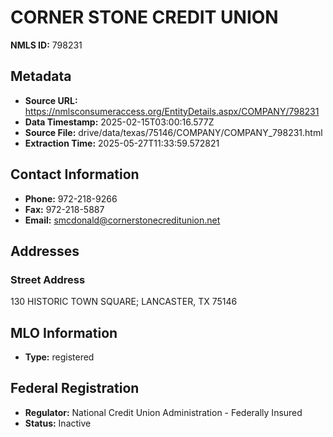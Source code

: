 # CORNER STONE CREDIT UNION

**NMLS ID:** 798231

## Metadata
- **Source URL:** https://nmlsconsumeraccess.org/EntityDetails.aspx/COMPANY/798231
- **Data Timestamp:** 2025-02-15T03:00:16.577Z
- **Source File:** drive/data/texas/75146/COMPANY/COMPANY_798231.html
- **Extraction Time:** 2025-05-27T11:33:59.572821

## Contact Information
- **Phone:** 972-218-9266
- **Fax:** 972-218-5887
- **Email:** smcdonald@cornerstonecreditunion.net

## Addresses
### Street Address
130 HISTORIC TOWN SQUARE; LANCASTER, TX 75146

## MLO Information
- **Type:** registered

## Federal Registration
- **Regulator:** National Credit Union Administration - Federally Insured
- **Status:** Inactive
